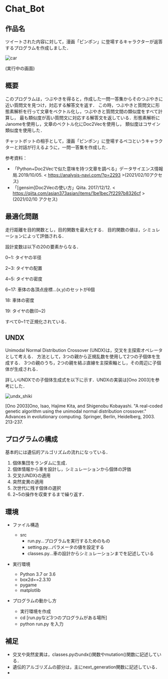 # Chat_Bot

## 作品名
ツイートされた内容に対して，漫画「ピンポン」に登場するキャラクターが返答するプログラムを作成しました．

![car](img/box_car.jpg)

(実行中の画面)

## 概要
このプログラムは，つぶやきを得ると，作成した一問一答集からそのつぶやきに近い質問文を見つけ，対応する解答文を返す．
この時，つぶやきと質問文に形態素解析を行って文章をベクトル化し，つぶやきと質問文間の類似度をすべて計算し，
最も類似度が高い質問文に対応する解答文を返している．形態素解析にJanomeを使用し，文章のベクトル化にDoc2Vecを使用し，
類似度はコサイン類似度を使用した．

チャットボットの相手として，漫画「ピンポン」に登場するペコというキャラクターと対話が行えるように，一問一答集を作成した．

参考資料：
- 「Python+Doc2Vecで似た意味を持つ文章を調べる」データサイエンス情報局.2019/10/05.
< https://analysis-navi.com/?p=2293 >(2021/02/10アクセス)
- 「[gensim]Doc2Vecの使い方」Qiita. 2017/12/12.
< https://qiita.com/asian373asian/items/1be1bec7f2297b8326cf >(2021/02/10 アクセス)


## 最適化問題
走行距離を目的関数とし，目的関数を最大化する．
目的関数の値は，シミュレーションによって評価される．

設計変数は以下の20の要素からなる．

0~1: タイヤの半径

2~3: タイヤの配置

4~5: タイヤの密度

6~17: 車体の各頂点座標...(x,y)のセットが6個

18: 車体の密度

19: タイヤの数(0~2)

すべて0~1で正規化されている．
 
## UNDX
Unimodal Normal Distribution Crossover (UNDX)は，交叉を主探索オペレータとして考える．
方法として，3つの親から正規乱数を使用して2つの子個体を生成する．
3つの親のうち，2つの親を結ぶ直線を主探索軸とし，その周辺に子個体が生成される．

詳しいUNDXでの子個体生成式を以下に示す．UNDXの実装は[Ono 2003]を参考にした．

![undx_shiki](img/undx_offspring.jpg)

 [Ono 2003]Ono, Isao, Hajime Kita, and Shigenobu Kobayashi. "A real-coded genetic algorithm using the unimodal normal distribution crossover." Advances in evolutionary computing. Springer, Berlin, Heidelberg, 2003. 213-237.
                                                                                               
## プログラムの構成  
基本的には遺伝的アルゴリズムの流れになっている．

1. 個体集団をランダムに生成．
2. 個体情報から車を設計し，シミュレーションから個体の評価
3. 交叉(UNDX)の適用
4. 突然変異の適用
5. 次世代に残す個体の選択
6. 2~5の操作を収束するまで繰り返す．


## 環境
- ファイル構造
    - src
       - run.py...プログラムを実行するためのもの
       - setting.py...パラメータの値を設定する
       - classes.py...車の設計からシミュレーションまでを記述している

- 実行環境
  - Python 3.7 or 3.6
  - box2d==2.3.10
  - pygame
  - matplotlib

- プログラムの動かし方
  - 実行環境を作成
  - cd [run.pyなど3つのプログラムがある場所]
  - python run.py  を入力
  
## 補足
- 交叉や突然変異は，classes.pyのundx()関数やmutation()関数に記述している．
- 遺伝的アルゴリズムの部分は，主にnext_generation関数に記述している．
- 
